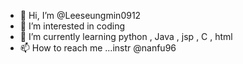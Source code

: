 - 👋 Hi, I’m @Leeseungmin0912
- 👀 I’m interested in coding 
- 🌱 I’m currently learning python , Java , jsp , C , html 
- 📫 How to reach me ...instr @nanfu96
